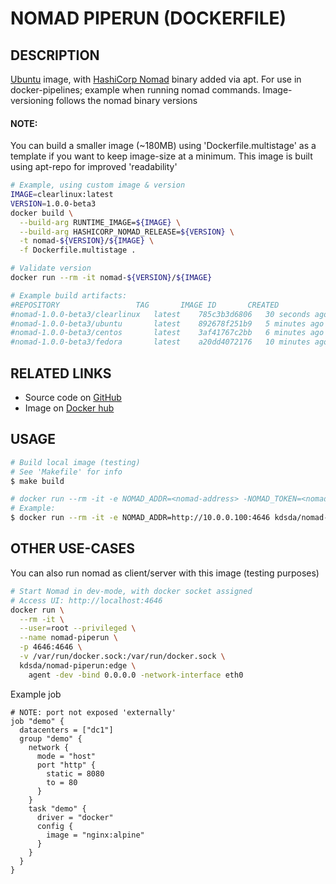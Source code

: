 # NOMAD PIPERUN (DOCKERFILE)

## DESCRIPTION

[Ubuntu](https://hub.docker.com/_/ubuntu) image, with [HashiCorp Nomad](https://www.nomadproject.io/) binary added via apt.
For use in docker-pipelines; example when running nomad commands.
Image-versioning follows the nomad binary versions

#### NOTE:
You can build a smaller image (~180MB) using 'Dockerfile.multistage' as a template if you want to keep image-size at a minimum.
This image is built using apt-repo for improved 'readability'

```bash
# Example, using custom image & version
IMAGE=clearlinux:latest
VERSION=1.0.0-beta3
docker build \
  --build-arg RUNTIME_IMAGE=${IMAGE} \
  --build-arg HASHICORP_NOMAD_RELEASE=${VERSION} \
  -t nomad-${VERSION}/${IMAGE} \
  -f Dockerfile.multistage .

# Validate version
docker run --rm -it nomad-${VERSION}/${IMAGE}

# Example build artifacts:
#REPOSITORY                 TAG       IMAGE ID       CREATED              SIZE
#nomad-1.0.0-beta3/clearlinux   latest    785c3b3d6806   30 seconds ago   281MB
#nomad-1.0.0-beta3/ubuntu       latest    892678f251b9   5 minutes ago    181MB
#nomad-1.0.0-beta3/centos       latest    3af41767c2bb   6 minutes ago    323MB 
#nomad-1.0.0-beta3/fedora       latest    a20dd4072176   10 minutes ago   283MB
```

## RELATED LINKS

* Source code on [GitHub](https://www.github.com/Kreditorforeningens-Driftssentral-DA/dockerfile-nomad-piperun)
* Image on [Docker hub](https://hub.docker.com/r/kdsda/nomad-piperun)

## USAGE

```bash
# Build local image (testing)
# See 'Makefile' for info
$ make build
```

```bash
# docker run --rm -it -e NOMAD_ADDR=<nomad-address> -NOMAD_TOKEN=<nomad-token> kdsda/nomad-piperun:v0.12.8 <command>
# Example:
$ docker run --rm -it -e NOMAD_ADDR=http://10.0.0.100:4646 kdsda/nomad-piperun:v0.12.8 status
```

## OTHER USE-CASES

You can also run nomad as client/server with this image (testing purposes)

```bash
# Start Nomad in dev-mode, with docker socket assigned
# Access UI: http://localhost:4646
docker run \
  --rm -it \
  --user=root --privileged \
  --name nomad-piperun \
  -p 4646:4646 \
  -v /var/run/docker.sock:/var/run/docker.sock \
  kdsda/nomad-piperun:edge \
    agent -dev -bind 0.0.0.0 -network-interface eth0
```

Example job
```hcl2
# NOTE: port not exposed 'externally'
job "demo" {
  datacenters = ["dc1"]
  group "demo" {
    network {
      mode = "host"
      port "http" {
        static = 8080
        to = 80
      }
    }
    task "demo" {
      driver = "docker"
      config {
        image = "nginx:alpine"
      }
    }
  }
}
```
